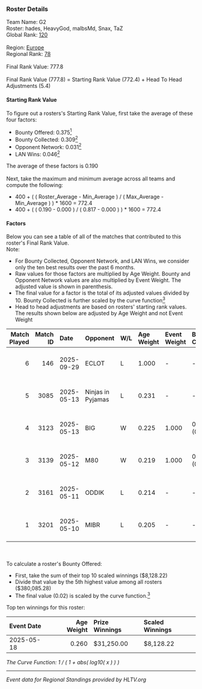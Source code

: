 ### Roster Details<br />
Team Name: G2<br />
Roster: hades, HeavyGod, malbsMd, Snax, TaZ<br />
Global Rank: [120](../../standings_global_2025_10_06.md)<br />
<br />
Region: [Europe]( ../../standings_europe_2025_10_06.md)<br />
Regional Rank: [78]( ../../standings_europe_2025_10_06.md)<br />
<br />
Final Rank Value:  777.8<br />
<br />
Final Rank Value (777.8) = Starting Rank Value (772.4) + Head To Head Adjustments (5.4)<br />

#### Starting Rank Value<br />
To figure out a rosters's Starting Rank Value, first take the average of these four factors:<br />
- Bounty Offered: 0.375[<sup>1</sup>](#table2)
- Bounty Collected: 0.309[<sup>2</sup>](#table1)
- Opponent Network: 0.031[<sup>2</sup>](#table1)
- LAN Wins: 0.046[<sup>2</sup>](#table1)

The average of these factors is 0.190<br />
<br />
Next, take the maximum and minimum average across all teams and compute the following:<br />
- 400 + ( ( Roster_Average - Min_Average ) / ( Max_Average - Min_Average ) ) * 1600 = 772.4
- 400 + ( ( 0.190 - 0.000 ) / ( 0.817 - 0.000 ) ) * 1600 = 772.4


#### Factors<br />
Below you can see a table of all of the matches that contributed to this roster's Final Rank Value.<br />
Note:<br />

- For Bounty Collected, Opponent Network, and LAN Wins, we consider only the ten best results over the past 6 months.
- Raw values for those factors are multiplied by Age Weight. Bounty and Opponent Network values are also multiplied by Event Weight. The adjusted value is shown in parenthesis.
- The final value for a factor is the total of its adjusted values divided by 10. Bounty Collected is further scaled by the curve function[<sup>3</sup>](#curveFunction)
- Head to head adjustments are based on rosters' starting rank values. The results shown below are adjusted by Age Weight and not Event Weight
<span id="table1"></span><br />


| Match Played | Match ID | Date       | Opponent          | W/L | Age Weight | Event Weight | Bounty Collected | Opponent Network | LAN Wins  | H2H Adj. | Roster                              |
| -: | -: | :- | :- | :- | :- | :- | :- | :- | :- | -: | :- |
|            6 |      146 | 2025-09-29 | ECLOT             | L   | 1.000      | -            | -                | -                | -         |    -7.55 | Grashog, hades, Kylar, Snax, TaZ    |
|            5 |     3085 | 2025-05-13 | Ninjas in Pyjamas | L   | 0.231      | -            | -                | -                | -         |    -0.07 | hades, HeavyGod, malbsMd, Snax, TaZ |
|            4 |     3123 | 2025-05-13 | BIG               | W   | 0.225      | 1.000        | 0.100 (0.022)    | 0.718 (0.161)    | 1 (0.225) |     6.91 | hades, HeavyGod, malbsMd, Snax, TaZ |
|            3 |     3139 | 2025-05-12 | M80               | W   | 0.219      | 1.000        | 0.164 (0.036)    | 0.684 (0.150)    | 1 (0.219) |     6.40 | hades, HeavyGod, malbsMd, Snax, TaZ |
|            2 |     3161 | 2025-05-11 | ODDIK             | L   | 0.214      | -            | -                | -                | -         |    -0.20 | hades, HeavyGod, malbsMd, Snax, TaZ |
|            1 |     3201 | 2025-05-10 | MIBR              | L   | 0.205      | -            | -                | -                | -         |    -0.10 | hades, HeavyGod, malbsMd, Snax, TaZ |

<br />
<span id="table2"></span><br />
To calculate a roster's Bounty Offered:<br />

- First, take the sum of their top 10 scaled winnings ($8,128.22)
- Divide that value by the 5th highest value among all rosters ($380,085.28)
- The final value (0.02) is scaled by the curve function.[<sup>3</sup>](#curveFunction)

Top ten winnings for this roster:<br />

| Event Date | Age Weight | Prize Winnings | Scaled Winnings |
| :- | -: | :- | :- |
| 2025-05-18 |      0.260 | $31,250.00     | $8,128.22       |


<span id="curveFunction"></span>_The Curve Function: 1 / ( 1 + abs( log10( x ) ) )_<br />

---
_Event data for Regional Standings provided by HLTV.org_<br />
